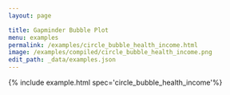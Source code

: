 ```yaml
---
layout: page

title: Gapminder Bubble Plot
menu: examples
permalink: /examples/circle_bubble_health_income.html
image: /examples/compiled/circle_bubble_health_income.png
edit_path: _data/examples.json
---
```




{% include example.html spec='circle_bubble_health_income'%}
